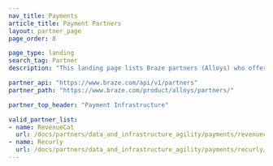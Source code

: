 ```yaml
---
nav_title: Payments
article_title: Payment Partners
layout: partner_page
page_order: 8

page_type: landing
search_tag: Partner
description: "This landing page lists Braze partners (Alloys) who offer infrastructure to mobile app developers to support and manage in-app payments and subscriptions."

partner_api: "https://www.braze.com/api/v1/partners"
partner_path: "https://www.braze.com/product/alloys/partners/"

partner_top_header: "Payment Infrastructure"

valid_partner_list:
- name: RevenueCat
  url: /docs/partners/data_and_infrastructure_agility/payments/revenuecat/
- name: Recurly
  url: /docs/partners/data_and_infrastructure_agility/payments/recurly/
---
```

